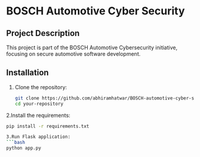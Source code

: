 # BOSCH Automotive Cyber Security

## Project Description
This project is part of the BOSCH Automotive Cybersecurity initiative, focusing on secure automotive software development.

## Installation

1. Clone the repository:
   ```bash
   git clone https://github.com/abhiramhatwar/BOSCH-automotive-cyber-security.git
   cd your-repository

2.Install the requirements:
```bash
pip install -r requirements.txt

3.Run Flask application:
```bash
python app.py

